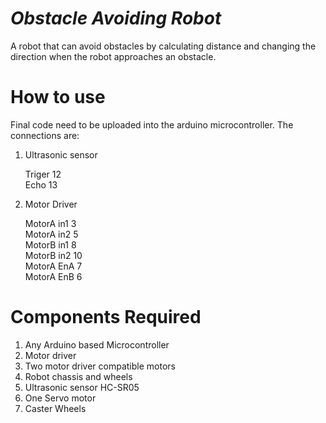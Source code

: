 # ***Obstacle Avoiding Robot***

A robot that can avoid obstacles by calculating distance and changing the direction when the robot approaches an obstacle.

# How to use

Final code need to be uploaded into the arduino microcontroller. The connections are:  

1. Ultrasonic sensor

   Triger  12  
   Echo    13

2. Motor Driver

   MotorA in1 3     
   MotorA in2 5       
   MotorB in1 8    
   MotorB in2 10     
   MotorA EnA 7  
   MotorA EnB 6

# Components Required

1. Any Arduino based Microcontroller
2. Motor driver 
3. Two motor driver compatible motors
4. Robot chassis and wheels
5. Ultrasonic sensor HC-SR05
6. One Servo motor
7. Caster Wheels

